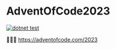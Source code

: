 # AdventOfCode2023

[![dotnet test](https://github.com/vyakaa/AdventOfCode2023/actions/workflows/main.yml/badge.svg)](https://github.com/vyakaa/AdventOfCode2023/actions/workflows/main.yml)

👩🏻‍💻 https://adventofcode.com/2023
